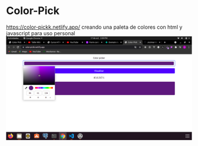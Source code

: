 # Color-Pick
https://color-pickk.netlify.app/
creando una paleta de colores con html y javascript para uso personal 
<img src='https://github.com/Josimar-Victoria/Color-Pick/blob/main/Captura%20de%20pantalla%20de%202021-10-17%2015-09-08.png?raw=true'/>
